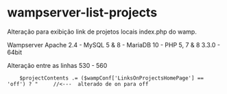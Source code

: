 # wampserver-list-projects
Alteração para exibição link de projetos locais index.php do wamp.

Wampserver
Apache 2.4 - MySQL 5 & 8 - MariaDB 10 - PHP 5, 7 & 8  3.3.0 - 64bit

Alteração entre as linhas 530 - 560 

		$projectContents .= ($wampConf['LinksOnProjectsHomePage'] == 'off') ? "     //<---  alterado de on para off 
